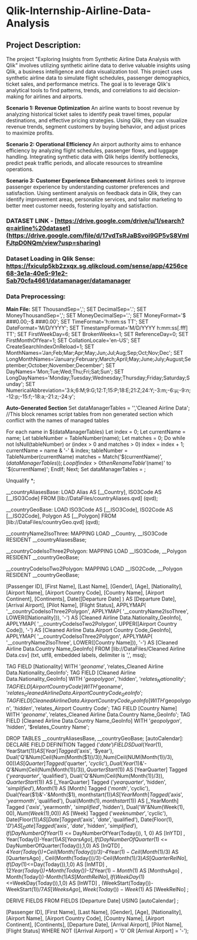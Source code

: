 # Qlik-Internship-Airline-Data-Analysis

## Project Description: 
The project "Exploring Insights from Synthetic Airline Data Analysis with Qlik" involves utilizing synthetic airline data to derive valuable insights using Qlik, a business intelligence and data visualization tool. This project uses synthetic airline data to simulate flight schedules, passenger demographics, ticket sales, and performance metrics. The goal is to leverage Qlik's analytical tools to find patterns, trends, and correlations to aid decision-making for airlines and airports.

**Scenario 1: Revenue Optimization**
An airline wants to boost revenue by analyzing historical ticket sales to identify peak travel times, popular destinations, and effective pricing strategies. Using Qlik, they can visualize revenue trends, segment customers by buying behavior, and adjust prices to maximize profits.

**Scenario 2: Operational Efficiency**
An airport authority aims to enhance efficiency by analyzing flight schedules, passenger flows, and luggage handling. Integrating synthetic data with Qlik helps identify bottlenecks, predict peak traffic periods, and allocate resources to streamline operations.

**Scenario 3: Customer Experience Enhancement**
Airlines seek to improve passenger experience by understanding customer preferences and satisfaction. Using sentiment analysis on feedback data in Qlik, they can identify improvement areas, personalize services, and tailor marketing to better meet customer needs, fostering loyalty and satisfaction.

### DATASET LINK - **[https://drive.google.com/drive/u/1/search?q=airline%20dataset](https://drive.google.com/file/d/17vdTsRJaBSvoi9GP5vS8VmlFJtpD0NQm/view?usp=sharing)**

### Dataset Loading in Qlik Sense: https://fxiculp5kb2zxqx.sg.qlikcloud.com/sense/app/4256ce68-3e1a-40e5-91e2-5ab70cfa4661/datamanager/datamanager

### Data Preprocessing:
**Main File:**
SET ThousandSep=',';
SET DecimalSep='.';
SET MoneyThousandSep=',';
SET MoneyDecimalSep='.';
SET MoneyFormat='$ ###0.00;-$ ###0.00';
SET TimeFormat='h:mm:ss TT';
SET DateFormat='M/D/YYYY';
SET TimestampFormat='M/D/YYYY h:mm:ss[.fff] TT';
SET FirstWeekDay=6;
SET BrokenWeeks=1;
SET ReferenceDay=0;
SET FirstMonthOfYear=1;
SET CollationLocale='en-US';
SET CreateSearchIndexOnReload=1;
SET MonthNames='Jan;Feb;Mar;Apr;May;Jun;Jul;Aug;Sep;Oct;Nov;Dec';
SET LongMonthNames='January;February;March;April;May;June;July;August;September;October;November;December';
SET DayNames='Mon;Tue;Wed;Thu;Fri;Sat;Sun';
SET LongDayNames='Monday;Tuesday;Wednesday;Thursday;Friday;Saturday;Sunday';
SET NumericalAbbreviation='3:k;6:M;9:G;12:T;15:P;18:E;21:Z;24:Y;-3:m;-6:μ;-9:n;-12:p;-15:f;-18:a;-21:z;-24:y';

**Auto-Generated Section**
Set dataManagerTables = '','Cleaned Airline Data';
//This block renames script tables from non generated section which conflict with the names of managed tables

For each name in $(dataManagerTables) 
    Let index = 0;
    Let currentName = name; 
    Let tableNumber = TableNumber(name); 
    Let matches = 0; 
    Do while not IsNull(tableNumber) or (index > 0 and matches > 0)
        index = index + 1; 
        currentName = name & '-' & index; 
        tableNumber = TableNumber(currentName) 
        matches = Match('$(currentName)', $(dataManagerTables));
    Loop 
    If index > 0 then 
            Rename Table '$(name)' to '$(currentName)'; 
    EndIf; 
Next; 
Set dataManagerTables = ;


Unqualify *;

__countryAliasesBase:
LOAD
	Alias AS [__Country],
	ISO3Code AS [__ISO3Code]
FROM [lib://DataFiles/countryAliases.qvd]
(qvd);

__countryGeoBase:
LOAD
	ISO3Code AS [__ISO3Code],
	ISO2Code AS [__ISO2Code],
	Polygon AS [__Polygon]
FROM [lib://DataFiles/countryGeo.qvd]
(qvd);

__countryName2IsoThree:
MAPPING LOAD
	__Country,
	__ISO3Code
RESIDENT __countryAliasesBase;

__countryCodeIsoThree2Polygon:
MAPPING LOAD
	__ISO3Code,
	__Polygon
RESIDENT __countryGeoBase;

__countryCodeIsoTwo2Polygon:
MAPPING LOAD
	__ISO2Code,
	__Polygon
RESIDENT __countryGeoBase;

[Cleaned Airline Data]:
LOAD
	[Passenger ID],
	[First Name],
	[Last Name],
	[Gender],
	[Age],
	[Nationality],
	[Airport Name],
	[Airport Country Code],
	[Country Name],
	[Airport Continent],
	[Continents],
	Date([Departure Date] ) AS [Departure Date],
	[Arrival Airport],
	[Pilot Name],
	[Flight Status],
	APPLYMAP( '__countryCodeIsoThree2Polygon', APPLYMAP( '__countryName2IsoThree', LOWER([Nationality])), '-') AS [Cleaned Airline Data.Nationality_GeoInfo],
	APPLYMAP( '__countryCodeIsoTwo2Polygon', UPPER([Airport Country Code]), '-') AS [Cleaned Airline Data.Airport Country Code_GeoInfo],
	APPLYMAP( '__countryCodeIsoThree2Polygon', APPLYMAP( '__countryName2IsoThree', LOWER([Country Name])), '-') AS [Cleaned Airline Data.Country Name_GeoInfo]
 FROM [lib://DataFiles/Cleaned Airline Data.csv]
(txt, utf8, embedded labels, delimiter is ',', msq);



TAG FIELD [Nationality] WITH '$geoname', '$relates_Cleaned Airline Data.Nationality_GeoInfo';
TAG FIELD [Cleaned Airline Data.Nationality_GeoInfo] WITH '$geopolygon', '$hidden', '$relates_Nationality';
TAG FIELD [Airport Country Code] WITH '$geoname', '$relates_Cleaned Airline Data.Airport Country Code_GeoInfo';
TAG FIELD [Cleaned Airline Data.Airport Country Code_GeoInfo] WITH '$geopolygon', '$hidden', '$relates_Airport Country Code';
TAG FIELD [Country Name] WITH '$geoname', '$relates_Cleaned Airline Data.Country Name_GeoInfo';
TAG FIELD [Cleaned Airline Data.Country Name_GeoInfo] WITH '$geopolygon', '$hidden', '$relates_Country Name';

DROP TABLES __countryAliasesBase, __countryGeoBase;
[autoCalendar]: 
  DECLARE FIELD DEFINITION Tagged ('$date')
FIELDS
  Dual(Year($1), YearStart($1)) AS [Year] Tagged ('$axis', '$year'),
  Dual('Q'&Num(Ceil(Num(Month($1))/3)),Num(Ceil(NUM(Month($1))/3),00)) AS [Quarter] Tagged ('$quarter', '$cyclic'),
  Dual(Year($1)&'-Q'&Num(Ceil(Num(Month($1))/3)),QuarterStart($1)) AS [YearQuarter] Tagged ('$yearquarter', '$qualified'),
  Dual('Q'&Num(Ceil(Num(Month($1))/3)),QuarterStart($1)) AS [_YearQuarter] Tagged ('$yearquarter', '$hidden', '$simplified'),
  Month($1) AS [Month] Tagged ('$month', '$cyclic'),
  Dual(Year($1)&'-'&Month($1), monthstart($1)) AS [YearMonth] Tagged ('$axis', '$yearmonth', '$qualified'),
  Dual(Month($1), monthstart($1)) AS [_YearMonth] Tagged ('$axis', '$yearmonth', '$simplified', '$hidden'),
  Dual('W'&Num(Week($1),00), Num(Week($1),00)) AS [Week] Tagged ('$weeknumber', '$cyclic'),
  Date(Floor($1)) AS [Date] Tagged ('$axis', '$date', '$qualified'),
  Date(Floor($1), 'D') AS [_Date] Tagged ('$axis', '$date', '$hidden', '$simplified'),
  If (DayNumberOfYear($1) <= DayNumberOfYear(Today()), 1, 0) AS [InYTD] ,
  Year(Today())-Year($1) AS [YearsAgo] ,
  If (DayNumberOfQuarter($1) <= DayNumberOfQuarter(Today()),1,0) AS [InQTD] ,
  4*Year(Today())+Ceil(Month(Today())/3)-4*Year($1)-Ceil(Month($1)/3) AS [QuartersAgo] ,
  Ceil(Month(Today())/3)-Ceil(Month($1)/3) AS [QuarterRelNo] ,
  If(Day($1)<=Day(Today()),1,0) AS [InMTD] ,
  12*Year(Today())+Month(Today())-12*Year($1)-Month($1) AS [MonthsAgo] ,
  Month(Today())-Month($1) AS [MonthRelNo] ,
  If(WeekDay($1)<=WeekDay(Today()),1,0) AS [InWTD] ,
  (WeekStart(Today())-WeekStart($1))/7 AS [WeeksAgo] ,
  Week(Today())-Week($1) AS [WeekRelNo] ;

DERIVE FIELDS FROM FIELDS [Departure Date] USING [autoCalendar] ;

[Airline Dataset]:
LOAD
    [Passenger ID],
    [First Name],
    [Last Name],
    [Gender],
    [Age],
    [Nationality],
    [Airport Name],
    [Airport Country Code],
    [Country Name],
    [Airport Continent],
    [Continents],
    [Departure Date],
    [Arrival Airport],
    [Pilot Name],
    [Flight Status]
WHERE NOT ([Arrival Airport] = '0' OR [Arrival Airport] = '-');

